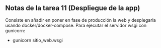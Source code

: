## Notas de la tarea 11 (Despliegue de la app)

Consiste en añadir en poner en fase de producción la web y desplegarla usando docker/docker-compose. Para ejecutar el servidor wsgi con gunicorn:
* gunicorn sitio_web.wsgi
